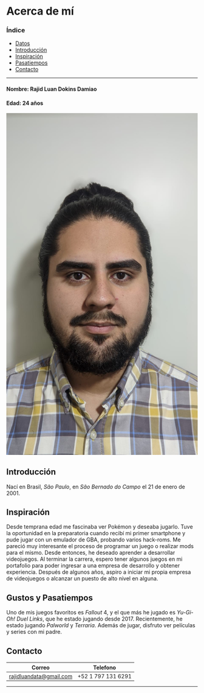 # Acerca de mí
### Índice
- [Datos](#nombre-rajid-luan-dokins-damiao)
- [Introducción](#introducción)
- [Inspiración](#inspiración)
- [Pasatiempos](#gustos-y-pasatiempos)
- [Contacto](#contacto)
 
---
#### **Nombre:** Rajid Luan Dokins Damiao
#### **Edad:** 24 años
 ![Foto](/IMG%20-%20copia/Foto%20formal.jpg)
## Introducción
 Nací en Brasil, _São Paulo_, en _São Bernado do Campo_ el 21 de enero de 2001. 
 
 ## Inspiración
 Desde temprana edad me fascinaba ver Pokémon y deseaba jugarlo. Tuve la oportunidad en la preparatoria cuando recibí mi primer smartphone y pude jugar con un emulador de GBA, probando varios hack-roms. Me pareció muy interesante el proceso de programar un juego o realizar mods para el mismo. Desde entonces, he deseado aprender a desarrollar videojuegos. Al terminar la carrera, espero tener algunos juegos en mi portafolio para poder ingresar a una empresa de desarrollo y obtener experiencia. Después de algunos años, aspiro a iniciar mi propia empresa de videojuegos o alcanzar un puesto de alto nivel en alguna.
 
 ## Gustos y Pasatiempos
 Uno de mis juegos favoritos es _Fallout_ 4, y el que más he jugado es _Yu-Gi-Oh! Duel Links_, que he estado jugando desde 2017. Recientemente, he estado jugando _Palworld_ y _Terraria_. Además de jugar, disfruto ver películas y series con mi padre.
 
 ## Contacto
 |Correo|Telefono|
 |-|-|
 |rajidluandata@gmail.com|+52 1 797 131 6291|
---
